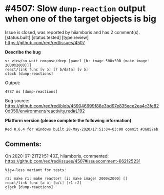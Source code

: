 
#4507: Slow `dump-reaction` output when one of the target objects is big
================================================================================
Issue is closed, was reported by hiiamboris and has 2 comment(s).
[status.built] [status.tested] [type.review]
<https://github.com/red/red/issues/4507>

**Describe the bug**
```
v: view/no-wait compose/deep [panel [b: image 500x500 (make image! 2000x2000)]]
react/link func [v b] [? b/data] [v b]
clock [dump-reactions]
```
Output:
```
4787 ms	[dump-reactions]
```

Bug source: https://github.com/red/red/blob/459046699f88e3bd97e835ece2ea4c3fe820d059/environment/reactivity.red#L192

**Platform version (please complete the following information)**
```
Red 0.6.4 for Windows built 28-May-2020/17:51:04+03:00 commit #36857eb
```



Comments:
--------------------------------------------------------------------------------

On 2020-07-21T21:51:40Z, hiiamboris, commented:
<https://github.com/red/red/issues/4507#issuecomment-662125231>

    View-less variant for tests:
    ```
    r2: make r1: make reactor! [i: make image! 2000x2000] []
    react/link func [a b] [b/i] [r1 r2]
    clock [dump-reactions]
    ```

